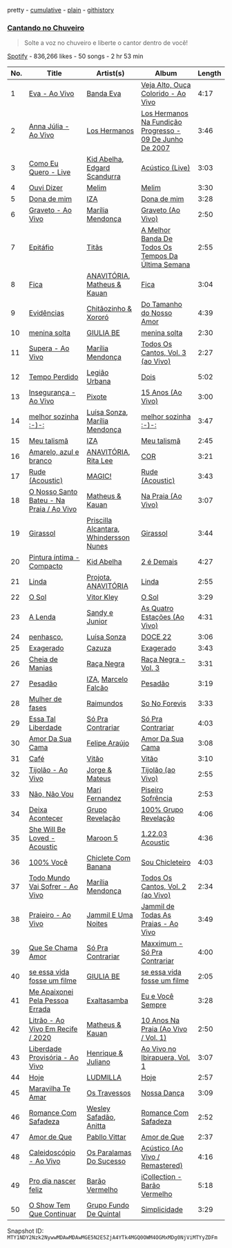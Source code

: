 pretty - [cumulative](/playlists/cumulative/37i9dQZF1DWWrDntpgyzu9.md) - [plain](/playlists/plain/37i9dQZF1DWWrDntpgyzu9) - [githistory](https://github.githistory.xyz/mackorone/spotify-playlist-archive/blob/main/playlists/plain/37i9dQZF1DWWrDntpgyzu9)

### [Cantando no Chuveiro](https://open.spotify.com/playlist/37i9dQZF1DWWrDntpgyzu9)

> Solte a voz no chuveiro e liberte o cantor dentro de você!

[Spotify](https://open.spotify.com/user/spotify) - 836,266 likes - 50 songs - 2 hr 53 min

| No. | Title | Artist(s) | Album | Length |
|---|---|---|---|---|
| 1 | [Eva \- Ao Vivo](https://open.spotify.com/track/528Uf7tx2EzTx48bcStZeo) | [Banda Eva](https://open.spotify.com/artist/1wqkMc837HWUwdC8sOZ7lZ) | [Veja Alto, Ouça Colorido \- Ao Vivo](https://open.spotify.com/album/7HgmTHML524SH1s0KcGuoq) | 4:17 |
| 2 | [Anna Júlia \- Ao Vivo](https://open.spotify.com/track/3vGvMhuNgM3KVuwHEwZWwI) | [Los Hermanos](https://open.spotify.com/artist/7Brxri4l1ATShikyHXsEr6) | [Los Hermanos Na Fundição Progresso \- 09 De Junho De 2007](https://open.spotify.com/album/5O0RXUfsKQONx3HPuQK0Pj) | 3:46 |
| 3 | [Como Eu Quero \- Live](https://open.spotify.com/track/2O4UvB3S7PFKIy0UPyVavJ) | [Kid Abelha](https://open.spotify.com/artist/4bOZtegYNmYOe3gMgPtt0H), [Edgard Scandurra](https://open.spotify.com/artist/3vtWRZWIVKm71NMsOudVaF) | [Acústico \(Live\)](https://open.spotify.com/album/5v4f06g11UyBtDZS5x8p4u) | 3:03 |
| 4 | [Ouvi Dizer](https://open.spotify.com/track/1qCLx3nX25NuhfPjM5E1qV) | [Melim](https://open.spotify.com/artist/6uYrXgVHctAJtIdSODcyLJ) | [Melim](https://open.spotify.com/album/5zj7hdfXIpN0OV2aFbk27J) | 3:30 |
| 5 | [Dona de mim](https://open.spotify.com/track/0H8CBal2Dcu5Yc001VotZN) | [IZA](https://open.spotify.com/artist/3zgnrYIltMkgeejmvMCnes) | [Dona de mim](https://open.spotify.com/album/6suxiZXNF0F1NC8nPCJG5C) | 3:28 |
| 6 | [Graveto \- Ao Vivo](https://open.spotify.com/track/3tc8Z4lGzOIwmIVftsxO6o) | [Marília Mendonça](https://open.spotify.com/artist/1yR65psqiazQpeM79CcGh8) | [Graveto \(Ao Vivo\)](https://open.spotify.com/album/5LC5xnORMHtfcwDMI5cC2V) | 2:50 |
| 7 | [Epitáfio](https://open.spotify.com/track/35J9vakuC3f18QTolNAQ6E) | [Titãs](https://open.spotify.com/artist/2euX7vCVnJy3TVEGfc0RCl) | [A Melhor Banda De Todos Os Tempos Da Última Semana](https://open.spotify.com/album/71XhBGySJjyGOSHGVelZ4K) | 2:55 |
| 8 | [Fica](https://open.spotify.com/track/3KK3nLgrRdycpnYxPDVfMV) | [ANAVITÓRIA](https://open.spotify.com/artist/1sPg5EHuQXTMElpZ4iUgXe), [Matheus & Kauan](https://open.spotify.com/artist/2Z0lRIqr997lIUiPtrpKCr) | [Fica](https://open.spotify.com/album/73LZa11pSpEYhaCCcIXAiZ) | 3:04 |
| 9 | [Evidências](https://open.spotify.com/track/1X95pCQG939KCbJL6yVQgw) | [Chitãozinho & Xororó](https://open.spotify.com/artist/7gfkYbxpguEc9bm6m8TpAr) | [Do Tamanho do Nosso Amor](https://open.spotify.com/album/6dLip1k4dsDn2xdoi1T077) | 4:39 |
| 10 | [menina solta](https://open.spotify.com/track/2MOq63fxuFLYQM3CsDcFs1) | [GIULIA BE](https://open.spotify.com/artist/0kjGPGtoyKwKVOZAKmv5K6) | [menina solta](https://open.spotify.com/album/5FRPzvOEvmhNvIHMwBp6nR) | 2:30 |
| 11 | [Supera \- Ao Vivo](https://open.spotify.com/track/3GmJxfnUDrIs1iCfKUELFz) | [Marília Mendonça](https://open.spotify.com/artist/1yR65psqiazQpeM79CcGh8) | [Todos Os Cantos, Vol\. 3 \(ao Vivo\)](https://open.spotify.com/album/0q1sCNFTFPy66A2zeK8qh5) | 2:27 |
| 12 | [Tempo Perdido](https://open.spotify.com/track/7MnT7msJZg3XBAS0OTfGrB) | [Legião Urbana](https://open.spotify.com/artist/6tw6EpC9RgmSRZiZg0n22t) | [Dois](https://open.spotify.com/album/4OCJTpOLqSgysGY4yBCGhn) | 5:02 |
| 13 | [Insegurança \- Ao Vivo](https://open.spotify.com/track/6LQQGxRzNLsWQtwgLe5fAm) | [Pixote](https://open.spotify.com/artist/0ciLF0bOuu2BhqzCEZgHoB) | [15 Anos \(Ao Vivo\)](https://open.spotify.com/album/7zWYZ8XJrFBhRZZfi13I1n) | 3:00 |
| 14 | [melhor sozinha :\-\)\-:](https://open.spotify.com/track/0gpZ8zy9OAE98nNBVIxWvi) | [Luísa Sonza](https://open.spotify.com/artist/4PzYKhC14sTJNEr0dzoo0d), [Marília Mendonça](https://open.spotify.com/artist/1yR65psqiazQpeM79CcGh8) | [melhor sozinha :\-\)\-:](https://open.spotify.com/album/2v9lUQunZBqGCZ6qUiWvuO) | 3:47 |
| 15 | [Meu talismã](https://open.spotify.com/track/5aayWOEE7u7bxZ3r7dwIrX) | [IZA](https://open.spotify.com/artist/3zgnrYIltMkgeejmvMCnes) | [Meu talismã](https://open.spotify.com/album/04v9Y24xkH51aIIixDzCAO) | 2:45 |
| 16 | [Amarelo, azul e branco](https://open.spotify.com/track/2LOIoeI16A8jjKubPKoCSa) | [ANAVITÓRIA](https://open.spotify.com/artist/1sPg5EHuQXTMElpZ4iUgXe), [Rita Lee](https://open.spotify.com/artist/7dnT2FUXhjirperXaH22IJ) | [COR](https://open.spotify.com/album/43Q8jiKg8whuFnVCwA1xOC) | 3:21 |
| 17 | [Rude \(Acoustic\)](https://open.spotify.com/track/7IQ7Tk8D6fFAgl6aL7u5ia) | [MAGIC!](https://open.spotify.com/artist/0DxeaLnv6SyYk2DOqkLO8c) | [Rude \(Acoustic\)](https://open.spotify.com/album/6mSh4sedBU4vvHLYPd2Seb) | 3:43 |
| 18 | [O Nosso Santo Bateu \- Na Praia / Ao Vivo](https://open.spotify.com/track/6SwI4OplF8m5NH8wHKIps8) | [Matheus & Kauan](https://open.spotify.com/artist/2Z0lRIqr997lIUiPtrpKCr) | [Na Praia \(Ao Vivo\)](https://open.spotify.com/album/2S8PlWQxqVfAnWXY9jrcym) | 3:07 |
| 19 | [Girassol](https://open.spotify.com/track/22rcaYTa2UgcLCbeO0NoNj) | [Priscilla Alcantara](https://open.spotify.com/artist/4jkOEd7kQE6UyiXnuQy9pa), [Whindersson Nunes](https://open.spotify.com/artist/2emd6h8cx0U8QUAxDddXPF) | [Girassol](https://open.spotify.com/album/3NpsEXK612BTwLLIFQECxO) | 3:44 |
| 20 | [Pintura íntima \- Compacto](https://open.spotify.com/track/0kocdEM8L4eBJFmfhrGoru) | [Kid Abelha](https://open.spotify.com/artist/4bOZtegYNmYOe3gMgPtt0H) | [2 é Demais](https://open.spotify.com/album/7tgo3DT9js4ycqryQWJ7dG) | 4:27 |
| 21 | [Linda](https://open.spotify.com/track/6ALXhCtReKYxst5J0hWE2z) | [Projota](https://open.spotify.com/artist/2zGf6lwQ9PxXdoeo5XXP2K), [ANAVITÓRIA](https://open.spotify.com/artist/1sPg5EHuQXTMElpZ4iUgXe) | [Linda](https://open.spotify.com/album/0yUG7cuIKqq5Vvuw2m1vXQ) | 2:55 |
| 22 | [O Sol](https://open.spotify.com/track/3IfctMaf2sfvlSLRa42Cna) | [Vitor Kley](https://open.spotify.com/artist/4FGcERJWMg8ENOLixwF71U) | [O Sol](https://open.spotify.com/album/7hFGM13M6f40r78cSfivWY) | 3:29 |
| 23 | [A Lenda](https://open.spotify.com/track/1mBaOJ4OPDqJBMp0luG7Ej) | [Sandy e Junior](https://open.spotify.com/artist/05mFGgWzooDQMWGNcNsM05) | [As Quatro Estações \(Ao Vivo\)](https://open.spotify.com/album/6TtQt38vkUQkbIljv80oB2) | 4:31 |
| 24 | [penhasco.](https://open.spotify.com/track/5VTqW8raQYnj2avZ27nO2a) | [Luísa Sonza](https://open.spotify.com/artist/4PzYKhC14sTJNEr0dzoo0d) | [DOCE 22](https://open.spotify.com/album/1bR2SlwIKwvCZBFhDfYr6x) | 3:06 |
| 25 | [Exagerado](https://open.spotify.com/track/4d0DpU7Odiv0ztvX2GxJlk) | [Cazuza](https://open.spotify.com/artist/1PwOU6fFbmaGkK3wkbb8fU) | [Exagerado](https://open.spotify.com/album/6WvN5lJoLYNXc8HYLuxjeX) | 3:43 |
| 26 | [Cheia de Manias](https://open.spotify.com/track/4i9uK1cMwP1Pc5zHhtMEde) | [Raça Negra](https://open.spotify.com/artist/1RnHJ07H3jcpay9PrUPjnt) | [Raça Negra \- Vol\. 3](https://open.spotify.com/album/57v2s5PkNuYDYvVB0cSZg3) | 3:31 |
| 27 | [Pesadão](https://open.spotify.com/track/1BkyiAw1L0BOHYckwpRX4V) | [IZA](https://open.spotify.com/artist/3zgnrYIltMkgeejmvMCnes), [Marcelo Falcão](https://open.spotify.com/artist/4r6d4drhz83kHCRVJnzgdr) | [Pesadão](https://open.spotify.com/album/1lTqQFgYroGTUZp1e7BoSp) | 3:19 |
| 28 | [Mulher de fases](https://open.spotify.com/track/624ra5mDiibqvFYDK4yhmo) | [Raimundos](https://open.spotify.com/artist/3CfJckVRuukdJSvK3r89yJ) | [So No Forevis](https://open.spotify.com/album/2KPL3UpVUBQxgVOCX91xEE) | 3:33 |
| 29 | [Essa Tal Liberdade](https://open.spotify.com/track/3EjxAbEOH28icEK1ZFOUSh) | [Só Pra Contrariar](https://open.spotify.com/artist/2B8HcBRTizIsSPryM46Sb1) | [Só Pra Contrariar](https://open.spotify.com/album/4tV1Azuq28wckbq005s9aa) | 4:03 |
| 30 | [Amor Da Sua Cama](https://open.spotify.com/track/2cwFhwT6L2D4Olc25nhyZo) | [Felipe Araújo](https://open.spotify.com/artist/47uyFQHOD02S0lj9ptRpoB) | [Amor Da Sua Cama](https://open.spotify.com/album/53tp3z7z5S8g03ihD8Lxdo) | 3:08 |
| 31 | [Café](https://open.spotify.com/track/6i9ToXS6CAfjpp8veBklg1) | [Vitão](https://open.spotify.com/artist/06lnOkY99sXVW44Y0M4BDP) | [Vitão](https://open.spotify.com/album/1O8LPICWMyVScYtJb3zdJ8) | 3:10 |
| 32 | [Tijolão \- Ao Vivo](https://open.spotify.com/track/6QwFUcPc5nhsqZuhXUYtV7) | [Jorge & Mateus](https://open.spotify.com/artist/1elUiq4X7pxej6FRlrEzjM) | [Tijolão \(ao Vivo\)](https://open.spotify.com/album/5DE5SfB2vmYatVH6tpAb49) | 2:55 |
| 33 | [Não, Não Vou](https://open.spotify.com/track/0xBQvhJAm6f7J142ympKOn) | [Mari Fernandez](https://open.spotify.com/artist/0BHm7qbh3ENxvXzkQAG7MP) | [Piseiro Sofrência](https://open.spotify.com/album/5rNhX35Cmsq568dSUTDPO5) | 2:53 |
| 34 | [Deixa Acontecer](https://open.spotify.com/track/50mawjudhEofTcUIpRmGXr) | [Grupo Revelação](https://open.spotify.com/artist/7yQrcdkLdBAkV7yY9fF2Hw) | [100% Grupo Revelação](https://open.spotify.com/album/20PI0BGshx4A5gz0Onl91a) | 4:06 |
| 35 | [She Will Be Loved \- Acoustic](https://open.spotify.com/track/2sLS4tVaEoMYrNS67PVz0V) | [Maroon 5](https://open.spotify.com/artist/04gDigrS5kc9YWfZHwBETP) | [1.22.03 Acoustic](https://open.spotify.com/album/0BCjGDBIymcwf4etd4KBgu) | 4:36 |
| 36 | [100% Você](https://open.spotify.com/track/2msjqUjA6Eg5TI2M5EwJ8A) | [Chiclete Com Banana](https://open.spotify.com/artist/1bhqpMFFgoa0NTz82BprgL) | [Sou Chicleteiro](https://open.spotify.com/album/6Zk5747wyErfiINmWALlO4) | 4:03 |
| 37 | [Todo Mundo Vai Sofrer \- Ao Vivo](https://open.spotify.com/track/4E6RdcCWMiHTu7zy1VTNDo) | [Marília Mendonça](https://open.spotify.com/artist/1yR65psqiazQpeM79CcGh8) | [Todos Os Cantos, Vol\. 2 \(ao Vivo\)](https://open.spotify.com/album/3mTbv6MyAR4KEDh0w8s9Nk) | 2:34 |
| 38 | [Praieiro \- Ao Vivo](https://open.spotify.com/track/7iK8Osp7BFdJ6EDqb05s9W) | [Jammil E Uma Noites](https://open.spotify.com/artist/0drNUQoEie9lmZKhCdIE6n) | [Jammil de Todas As Praias \- Ao Vivo](https://open.spotify.com/album/3MoZhMldIHBVV15xHBgMba) | 3:49 |
| 39 | [Que Se Chama Amor](https://open.spotify.com/track/3q8U4Q7zDxLPSsx8upRq1Z) | [Só Pra Contrariar](https://open.spotify.com/artist/2B8HcBRTizIsSPryM46Sb1) | [Maxximum \- Só Pra Contrariar](https://open.spotify.com/album/6Nm5DiOuT2rp5b8ahF5Yz4) | 4:00 |
| 40 | [se essa vida fosse um filme](https://open.spotify.com/track/0hDphSo7vI7gCjEPpD6gu0) | [GIULIA BE](https://open.spotify.com/artist/0kjGPGtoyKwKVOZAKmv5K6) | [se essa vida fosse um filme](https://open.spotify.com/album/1Ekb2K13vBO6VkILvBV6LI) | 2:05 |
| 41 | [Me Apaixonei Pela Pessoa Errada](https://open.spotify.com/track/3IbQGxLsZfV8EzA7ILNDwB) | [Exaltasamba](https://open.spotify.com/artist/6VPRGmbZ0dupZrbwwEDRRw) | [Eu e Você Sempre](https://open.spotify.com/album/3pdKrwCCvPYI1o9liG2OMF) | 3:28 |
| 42 | [Litrão \- Ao Vivo Em Recife / 2020](https://open.spotify.com/track/5W1kqz2l1lDX77DXBMeXZg) | [Matheus & Kauan](https://open.spotify.com/artist/2Z0lRIqr997lIUiPtrpKCr) | [10 Anos Na Praia \(Ao Vivo / Vol\. 1\)](https://open.spotify.com/album/6rtq152SsRhAcAvGmzoBWl) | 2:50 |
| 43 | [Liberdade Provisória \- Ao Vivo](https://open.spotify.com/track/3Ghyp3X5Ua9ypHnBIgOObI) | [Henrique & Juliano](https://open.spotify.com/artist/3p7PcrEHaaKLJnPUGOtRlT) | [Ao Vivo no Ibirapuera, Vol\. 1](https://open.spotify.com/album/0P8BJygXjQmRzkyTFHTBIQ) | 3:07 |
| 44 | [Hoje](https://open.spotify.com/track/3WLAcpFwRmC98f5UGRXAkI) | [LUDMILLA](https://open.spotify.com/artist/3CDoRporvSjdzTrm99a3gi) | [Hoje](https://open.spotify.com/album/3IW2BnN4ynkoxAEftrT8eN) | 2:57 |
| 45 | [Maravilha Te Amar](https://open.spotify.com/track/45PD1shJcUVckmslQycpEL) | [Os Travessos](https://open.spotify.com/artist/3RpJ23sQA3B70ZgSnT2Vxr) | [Nossa Dança](https://open.spotify.com/album/1q1YikfGe5sRLyppHKx0Rw) | 3:09 |
| 46 | [Romance Com Safadeza](https://open.spotify.com/track/0RBOFW5424gCCCZrgECbt6) | [Wesley Safadão](https://open.spotify.com/artist/1AL2GKpmRrKXkYIcASuRFa), [Anitta](https://open.spotify.com/artist/7FNnA9vBm6EKceENgCGRMb) | [Romance Com Safadeza](https://open.spotify.com/album/02W8NoSx4nKkg3Sybws8IS) | 2:52 |
| 47 | [Amor de Que](https://open.spotify.com/track/7yYsyXQa2JgbyL9fkEiUNt) | [Pabllo Vittar](https://open.spotify.com/artist/6tzRZ39aZlNqlUzQlkuhDV) | [Amor de Que](https://open.spotify.com/album/7l33nvkUCKtJnGCoeFCChf) | 2:37 |
| 48 | [Caleidoscópio \- Ao Vivo](https://open.spotify.com/track/0EH1ecgo60jEA3mzeF3XqL) | [Os Paralamas Do Sucesso](https://open.spotify.com/artist/7EM9m7HOXxVgP9oEpDDv70) | [Acústico \(Ao Vivo / Remastered\)](https://open.spotify.com/album/0TcjNekoKeMNRoKZYestuT) | 4:16 |
| 49 | [Pro dia nascer feliz](https://open.spotify.com/track/6x0NewpWTe59t5YUDE6Imc) | [Barão Vermelho](https://open.spotify.com/artist/5zq0SGWxrmzpTSXkBEQzMj) | [iCollection \- Barão Vermelho](https://open.spotify.com/album/5CtS9j4kbLFsj53rbcphZ8) | 5:18 |
| 50 | [O Show Tem Que Continuar](https://open.spotify.com/track/1AeZGZtgWxgd5ye9h7rzWx) | [Grupo Fundo De Quintal](https://open.spotify.com/artist/1WkZvxuA4zCcFF9GChK6Vr) | [Simplicidade](https://open.spotify.com/album/4FVVQZdNGuNmElF28Pvn0g) | 3:29 |

Snapshot ID: `MTY1NDY2Nzk2NywwMDAwMDAwMGE5N2E5ZjA4YTk4MGQ0OWM4OGMxMDg0NjViMTYyZDFm`
